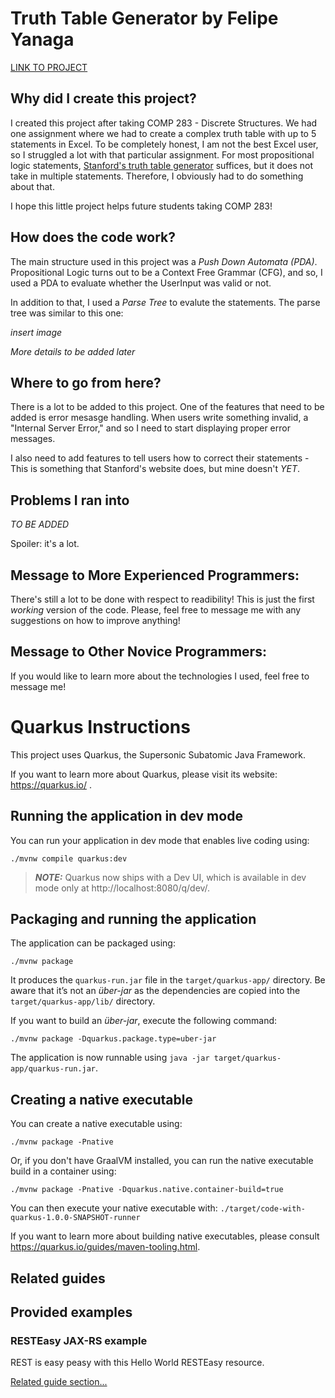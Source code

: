 # Truth Table Generator by Felipe Yanaga

[LINK TO PROJECT](https://rocky-savannah-36851.herokuapp.com)

## Why did I create this project? 

I created this project after taking COMP 283 - Discrete Structures. We had one assignment where we had to create a complex truth table with up to 5 statements in Excel. To be completely honest, I am not the best Excel user, so I struggled a lot with that particular assignment. For most propositional logic statements, [Stanford's truth table generator](https://web.stanford.edu/class/cs103/tools/truth-table-tool/) suffices, but it does not take in multiple statements. Therefore, I obviously had to do something about that. 

I hope this little project helps future students taking COMP 283!

## How does the code work? 

The main structure used in this project was a *Push Down Automata (PDA)*. Propositional Logic turns out to be a Context Free Grammar (CFG), and so, I used a PDA to evaluate whether the UserInput was valid or not. 

In addition to that, I used a *Parse Tree* to evalute the statements. The parse tree was similar to this one: 

*insert image*

*More details to be added later*

## Where to go from here? 

There is a lot to be added to this project. One of the features that need to be added is error mesasge handling. When users write something invalid, a "Internal Server Error," and so I need to start displaying proper error messages.

I also need to add features to tell users how to correct their statements - This is something that Stanford's website does, but mine doesn't *YET*.

## Problems I ran into

*TO BE ADDED*

Spoiler: it's a lot.

## Message to More Experienced Programmers:

There's still a lot to be done with respect to readibility! This is just the first *working* version of the code. Please, feel free to message me with any suggestions on how to improve anything!

## Message to Other Novice Programmers:

If you would like to learn more about the technologies I used, feel free to message me! 


# Quarkus Instructions

This project uses Quarkus, the Supersonic Subatomic Java Framework.

If you want to learn more about Quarkus, please visit its website: https://quarkus.io/ .

## Running the application in dev mode

You can run your application in dev mode that enables live coding using:
```shell script
./mvnw compile quarkus:dev
```

> **_NOTE:_**  Quarkus now ships with a Dev UI, which is available in dev mode only at http://localhost:8080/q/dev/.

## Packaging and running the application

The application can be packaged using:
```shell script
./mvnw package
```
It produces the `quarkus-run.jar` file in the `target/quarkus-app/` directory.
Be aware that it’s not an _über-jar_ as the dependencies are copied into the `target/quarkus-app/lib/` directory.

If you want to build an _über-jar_, execute the following command:
```shell script
./mvnw package -Dquarkus.package.type=uber-jar
```

The application is now runnable using `java -jar target/quarkus-app/quarkus-run.jar`.

## Creating a native executable

You can create a native executable using: 
```shell script
./mvnw package -Pnative
```

Or, if you don't have GraalVM installed, you can run the native executable build in a container using: 
```shell script
./mvnw package -Pnative -Dquarkus.native.container-build=true
```

You can then execute your native executable with: `./target/code-with-quarkus-1.0.0-SNAPSHOT-runner`

If you want to learn more about building native executables, please consult https://quarkus.io/guides/maven-tooling.html.

## Related guides


## Provided examples

### RESTEasy JAX-RS example

REST is easy peasy with this Hello World RESTEasy resource.

[Related guide section...](https://quarkus.io/guides/getting-started#the-jax-rs-resources)
